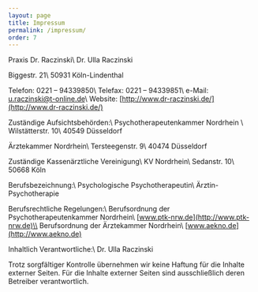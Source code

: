 ```yaml
---
layout: page
title: Impressum
permalink: /impressum/
order: 7
---
```


Praxis Dr. Raczinski\\
Dr. Ulla Raczinski

Biggestr. 21\\
50931 Köln-Lindenthal

Telefon: 0221 – 94339850\\
Telefax: 0221 – 94339851\\
e-Mail: u.raczinski@t-online.de\\
Website: [http://www.dr-raczinski.de/](http://www.dr-raczinski.de/)


Zuständige Aufsichtsbehörden:\\
Psychotherapeutenkammer Nordrhein \\
Wilstätterstr. 10\\
40549 Düsseldorf

Ärztekammer Nordrhein\\
Tersteegenstr. 9\\
40474 Düsseldorf

Zuständige Kassenärztliche Vereinigung\\
KV Nordrhein\\
Sedanstr. 10\\
50668 Köln

Berufsbezeichnung:\\
Psychologische Psychotherapeutin\\
Ärztin-Psychotherapie

Berufsrechtliche Regelungen:\\
Berufsordnung der Psychotherapeutenkammer Nordrhein\\
[www.ptk-nrw.de](http://www.ptk-nrw.de)\\
Berufsordnung der Ärztekammer Nordrhein\\
[www.aekno.de](http://www.aekno.de)


Inhaltlich Verantwortliche:\\
Dr. Ulla Raczinski

Trotz sorgfältiger Kontrolle übernehmen wir keine Haftung für die Inhalte externer Seiten. Für die Inhalte externer Seiten sind ausschließlich deren Betreiber verantwortlich.
